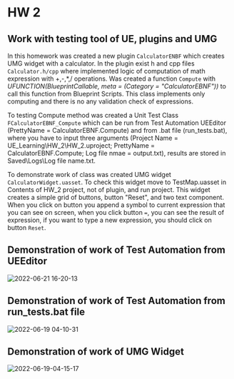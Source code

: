 # HW 2

## Work with testing tool of UE, plugins and UMG

In this homework was created a new plugin `CalculatorENBF` which creates UMG widget with a calculator. In the plugin exist h and cpp files `Calculator.h/cpp` where implemented logic of computation of math expression with +,-,*,/ operations. Was created a function `Compute` with *UFUNCTION(BlueprintCallable, meta = (Category = "CalculatorEBNF"))* to call this function from Blueprint Scripts. This class implements only computing and there is no any validation check of expressions.

To testing Compute method was created a Unit Test Class `FCalculatorEBNF_Compute` which can be run from Test Automation UEEditor (PrettyName = CalculatorEBNF.Compute) and from .bat file (run_tests.bat), where you have to input three arguments (Project Name = UE_Learning\HW_2\HW_2.uproject; PrettyName = CalculatorEBNF.Compute; Log file nmae = output.txt), results are stored in Saved\Logs\Log file name.txt.

To demonstrate work of class was created UMG widget `CalculatorWidget.uasset`. To check this widget move to TestMap.uasset in Contents of HW_2 project, not of plugin, and run project. This widget creates a simple grid of buttons, button "Reset", and two text component. When you click on button you append a symbol to current expression that you can see on screen, when you click button `=`, you can see the result of expression, if you want to type a new expression, you should click on button `Reset`.

## Demonstration of work of Test Automation from UEEditor
![2022-06-21 16-20-13](https://user-images.githubusercontent.com/34779566/174809739-852bd6dc-1611-405c-ab35-82c54339e1f5.gif)

## Demonstration of work of Test Automation from run_tests.bat file
![2022-06-19 04-10-31](https://user-images.githubusercontent.com/34779566/174461863-11a3b056-785f-4ced-80fb-fc8d79c6473e.gif)

## Demonstration of work of UMG Widget
![2022-06-19-04-15-17](https://user-images.githubusercontent.com/34779566/174462021-dfe612ae-2a71-47d1-8441-d244a3bb4650.gif)
